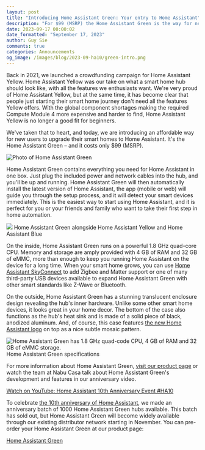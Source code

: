```yaml
---
layout: post
title: "Introducing Home Assistant Green: Your entry to Home Assistant"
description: "For $99 (MSRP) the Home Assistant Green is the way for new users to start their smart home with Home Assistant."
date: 2023-09-17 00:00:02
date_formatted: "September 17, 2023"
author: Guy Sie
comments: true
categories: Announcements
og_image: /images/blog/2023-09-ha10/green-intro.png
---
```


Back in 2021, we launched a crowdfunding campaign for Home Assistant Yellow. Home Assistant Yellow was our take on what a smart home hub should look like, with all the features we enthusiasts want. We're very proud of Home Assistant Yellow, but at the same time, it has become clear that people just starting their smart home journey don't need all the features Yellow offers. With the global component shortages making the required Compute Module 4 more expensive and harder to find, Home Assistant Yellow is no longer a good fit for beginners.

We've taken that to heart, and today, we are introducing an affordable way for new users to upgrade their smart homes to Home Assistant. It's the Home Assistant Green – and it costs only $99 (MSRP).


![Photo of Home Assistant Green](/images/blog/2023-09-ha10/home-assistant-green.jpeg)

<!--more-->
Home Assistant Green contains everything you need for Home Assistant in one box. Just plug the included power and network cables into the hub, and you'll be up and running. Home Assistant Green will then automatically install the latest version of Home Assistant, the app (mobile or web) will guide you through the setup process, and it will detect your smart devices immediately. This is the easiest way to start using Home Assistant, and it is perfect for you or your friends and family who want to take their first step in home automation.

<p class='img'>
<img src="/images/blog/2023-09-ha10/green-with-yellow-and-blue.jpeg">
Home Assistant Green alongside Home Assistant Yellow and Home Assistant Blue
</p>

On the inside, Home Assistant Green runs on a powerful 1.8 GHz quad-core CPU. Memory and storage are amply provided with 4 GB of RAM and 32 GB of eMMC, more than enough to keep you running Home Assistant on the device for a long time. When your smart home grows, you can use <a href="/skyconnect">Home Assistant SkyConnect</a> to add Zigbee and Matter support or one of many third-party USB devices available to expand Home Assistant Green with other smart standards like Z-Wave or Bluetooth.

On the outside, Home Assistant Green has a stunning translucent enclosure design revealing the hub's inner hardware. Unlike some other smart home devices, it looks great in your home decor. The bottom of the case also functions as the hub's heat sink and is made of a solid piece of black, anodized aluminum. And, of course, this case features [the new Home Assistant logo][logo-blog] on top as a nice subtle mosaic pattern.


<p class='img'>
<img src="/images/blog/2023-09-ha10/green-specs.jpeg" alt="Home Assistant Green has 1.8 GHz quad-code CPU, 4 GB of RAM and 32 GB of eMMC storage.">
Home Assistant Green specifications
</p>

For more information about Home Assistant Green, [visit our product page](/green) or watch the team at Nabu Casa talk about Home Assistant Green's development and features in our anniversary video.

<lite-youtube videoid="EmLV6lJLzSU" videotitle="Home Assistant 10th Anniversary Event #HA10" videoStartAt="4462">
<a class="lite-youtube-fallback" href="https://www.youtube.com/watch?v=EmLV6lJLzSU" rel="external nofollow">Watch on YouTube: Home Assistant 10th Anniversary Event #HA10</a>
</lite-youtube>

<br>

To celebrate [the 10th anniversary of Home Assistant][10ha-blog], we made an anniversary batch of 1000 Home Assistant Green hubs available. This batch has sold out, but Home Assistant Green will become widely available through our existing distributor network starting in November. You can pre-order your Home Assistant Green at our product page:

<a href="/green" class="btn">Home Assistant Green</a>

[logo-blog]: /blog/2023/09/17/a-refreshed-logo-for-home-assistant/
[10ha-blog]: /blog/2023/09/17/10-years-home-assistant/
